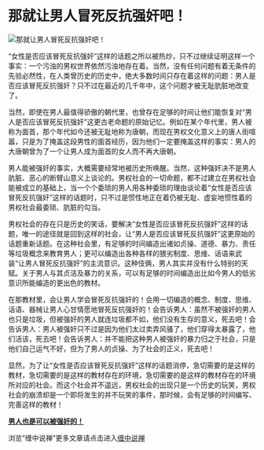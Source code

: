 那就让男人冒死反抗强奸吧！
====





![那就让男人冒死反抗强奸吧！](http://simg.sinajs.cn/blog7style/images/common/sg_trans.gif)





“女性是否应该冒死反抗强奸”这样的话题之所以被热炒，只不过继续证明这样一个事实：一个污浊的男权世界依然污浊地存在着。当然，没有任何问题有着无条件的先验必然性，在人类曾历史的历史中，绝大多数时间只存在着这样的问题：男人是否应该冒死反抗强奸？只不过在最近的几千年中，这个问题才被无耻肮脏地改变了。

当然，即使在男人最值得骄傲的朝代里，也曾存在足够的时间让他们能恢复对“男人是否应该冒死反抗强奸”这更古老命题的原始记忆。例如在某个年代里，男人被称为面首，那个年代如今还被无耻地称为唐朝，而现在男权文化意义上的唐人街喧嚣，只是为了掩盖这段男性的面首经历，因为他们一定要掩盖这样的事实：男人的大唐朝曾为了一个让男人成为面首的女人而不再大唐朝。

男人能被强奸的事实，大概需要经常地被历史所唤醒。当然，这种强奸决不是男人肮脏、恶心的断臂山意义上谈论的。男权社会的一切命题，都不过建立在男权社会能被成立的基础上，当一个个委琐的男人用各种委琐的理由谈论着“女性是否应该冒死反抗强奸”这样的话题时，只不过是惯性地正在着仍被无耻、虚妄地惯性着的男权社会最委琐、肮脏的勾当。

男权社会的存在只是历史的笑话，要解决“女性是否应该冒死反抗强奸”这样的话题，唯一的途径就是回到这样的社会，让“男人是否应该冒死反抗强奸”这更原始的话题重新话题。在这种社会里，有足够的时间编造出诸如贞操、道德、暴力、责任等垃圾概念来教育男人；更可以编造出各种各样的猥劣制度、思维、话语来武装“让男人冒死反抗强奸”的主流意识。这种伎俩，男人其实并没有什么特别的天赋。关于男人与其贞洁及暴力的关系，可以有足够的时间编造出比如今男人的低劣意识所能编造的更出色的教材。

在那教材里，会让男人学会冒死反抗强奸的！会用一切编造的概念、制度、思维、话语、器械让男人心甘情愿地冒死反抗强奸的！会告诉男人：虽然不被强奸的男人也只是垃圾，但被强奸的男人就连垃圾都不如，他们没有生存的意义，死去吧！会告诉男人：男人被强奸只不过是因为他们太过卖弄风骚了，他们穿得太暴露了，他们活该，死去吧！会告诉男人：并不能把这种男人被强奸的暴力归之于社会，只是他们自己运气不好，但为了男人的贞操、为了社会的正义，死去吧！

显然，为了让“女性是否应该冒死反抗强奸”这样的话题消停，急切需要的是这样的教材，急切需要的是这样的教材存在的环境，急切需要的是这样的教材存在的环境所对应的社会。而这个社会并不遥远，男权社会的出现只是一个历史的玩笑，男权社会的崩溃却是一个即将发生的并不玩笑的事件，那时候，会有足够的时间编写、完善这样的教材！

[**男人也是可以被强奸的！**](http://blog.sina.com.cn/u/486e105c010003ro)

浏览“缠中说禅”更多文章请点击进入[缠中说禅](http://blog.sina.com.cn/m/chzhshch)
